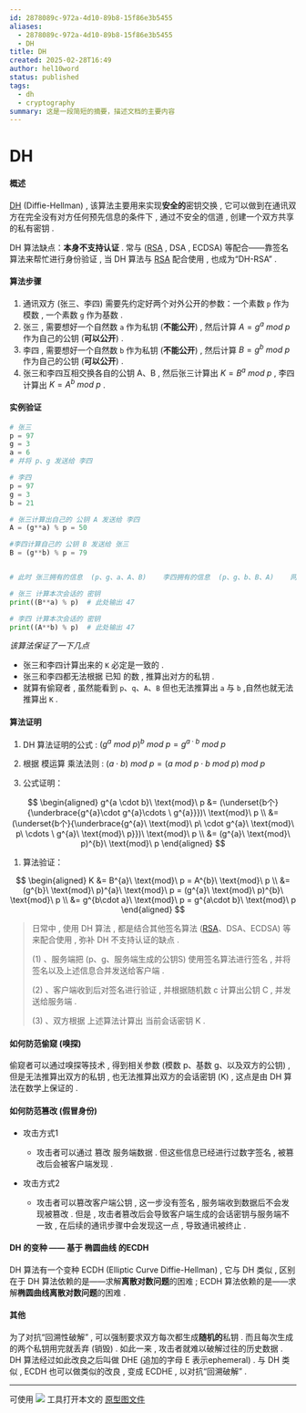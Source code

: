 ```yaml
---
id: 2878089c-972a-4d10-89b8-15f86e3b5455
aliases:
  - 2878089c-972a-4d10-89b8-15f86e3b5455
  - DH
title: DH
created: 2025-02-28T16:49
author: hel10word
status: published
tags:
  - dh
  - cryptography
summary: 这是一段简短的摘要，描述文档的主要内容
---
```

# DH



#### 概述

[DH](https://en.wikipedia.org/wiki/Diffie%E2%80%93Hellman_key_exchange) (Diffie-Hellman) , 该算法主要用来实现**安全的**密钥交换 , 它可以做到在通讯双方在完全没有对方任何预先信息的条件下 , 通过不安全的信道 , 创建一个双方共享的私有密钥 . 

DH 算法缺点：**本身不支持认证** . 常与 ([RSA](../RSA/RSA.md) , DSA , ECDSA) 等配合——靠签名算法来帮忙进行身份验证 , 当 DH 算法与 [RSA](../RSA/RSA.md) 配合使用 , 也成为“DH-RSA” . 



#### 算法步骤

1.  通讯双方 (张三、李四) 需要先约定好两个对外公开的参数：一个素数 `p` 作为模数 , 一个素数 `g` 作为基数 . 
2.  张三 , 需要想好一个自然数 `a` 作为私钥 (**不能公开**)  , 然后计算  $A=g^{a}\ mod\ p$  作为自己的公钥 (**可以公开**)  . 
3.  李四 , 需要想好一个自然数 `b` 作为私钥 (**不能公开**)  , 然后计算  $B=g^{b}\ mod\ p$  作为自己的公钥 (**可以公开**)  . 
4.  张三和李四互相交换各自的公钥 A、B , 然后张三计算出  $K=B^{a}\ mod\ p$  , 李四计算出  $K=A^{b}\ mod\ p$  . 




#### 实例验证

```python
# 张三 
p = 97
g = 3
a = 6
# 并将 p、g 发送给 李四

# 李四
p = 97
g = 3
b = 21

# 张三计算出自己的 公钥 A 发送给 李四
A = (g**a) % p = 50

#李四计算自己的 公钥 B 发送给 张三
B = (g**b) % p = 79


# 此时 张三拥有的信息  (p、g、a、A、B)    李四拥有的信息  (p、g、b、B、A)    网络中公开的信息   (p、g、A、B) 

# 张三 计算本次会话的 密钥 
print((B**a) % p)  # 此处输出 47

# 李四 计算本次会话的 密钥
print((A**b) % p)  # 此处输出 47
```



*该算法保证了一下几点*

-   张三和李四计算出来的 `K` 必定是一致的 . 
-   张三和李四都无法根据 已知 的数 , 推算出对方的私钥 . 
-   就算有偷窥者 , 虽然能看到 `p`、`q`、`A`、`B` 但也无法推算出 `a` 与 `b` ,自然也就无法推算出 `K` . 



#### 算法证明

1. DH 算法证明的公式 :     $(g^{a}\ mod\ p)^{b}\ mod\ p = g^{a\cdot b}\ mod \ p$




2. 根据 模运算 乘法法则 :    $(a\cdot b)\ mod\ p= (a\ mod\ p\cdot b\ mod\ p)\ mod \ p$




3. 公式证明：

$$
\begin{aligned}
    g^{a \cdot b}\ \text{mod}\ p &= (\underset{b个}{\underbrace{g^{a}\cdot g^{a}\cdots \ g^{a}}})\ \text{mod}\ p \\
    &= (\underset{b个}{\underbrace{g^{a}\ \text{mod}\ p\ \cdot g^{a}\ \text{mod}\ p\ \cdots \ g^{a}\ \text{mod}\ p}})\ \text{mod}\ p \\
    &= (g^{a}\ \text{mod}\ p)^{b}\ \text{mod}\ p
\end{aligned}
$$



1. 算法验证：

$$
\begin{aligned}
    K &= B^{a}\ \text{mod}\ p = A^{b}\ \text{mod}\ p \\
    &= (g^{b}\ \text{mod}\ p)^{a}\ \text{mod}\ p = (g^{a}\ \text{mod}\ p)^{b}\ \text{mod}\ p \\
    &= g^{b\cdot a}\ \text{mod}\ p = g^{a\cdot b}\ \text{mod}\ p
\end{aligned}
$$





> 日常中 , 使用 DH 算法 , 都是结合其他签名算法 ([RSA](../RSA/RSA.md)、DSA、ECDSA) 等来配合使用 , 弥补 DH 不支持认证的缺点 . 
>
>    (1) 、服务端把  (p、g、服务端生成的公钥S) 使用签名算法进行签名 , 并将签名以及上述信息合并发送给客户端 . 
>
>    (2) 、客户端收到后对签名进行验证 , 并根据随机数 c 计算出公钥 C , 并发送给服务端 . 
>
>    (3) 、双方根据 上述算法计算出 当前会话密钥 K . 



#### 如何防范偷窥  (嗅探) 

偷窥者可以通过嗅探等技术 , 得到相关参数 (模数 p、基数 g、以及双方的公钥)  , 但是无法推算出双方的私钥 , 也无法推算出双方的会话密钥 (K)  , 这点是由 DH 算法在数学上保证的 . 



#### 如何防范篡改  (假冒身份) 

-   攻击方式1
    
    -   攻击者可以通过 篡改 服务端数据 . 但这些信息已经进行过数字签名 , 被篡改后会被客户端发现 . 
-   攻击方式2
    
    -   攻击者可以篡改客户端公钥 , 这一步没有签名 , 服务端收到数据后不会发现被篡改 . 但是 , 攻击者篡改后会导致客户端生成的会话密钥与服务端不一致 , 在后续的通讯步骤中会发现这一点 , 导致通讯被终止 . 
    
    

#### DH 的变种 —— 基于 椭圆曲线 的ECDH

DH 算法有一个变种 ECDH (Elliptic Curve Diffie-Hellman) , 它与 DH 类似 , 区别在于 DH 算法依赖的是——求解**离散对数问题**的困难 ; ECDH 算法依赖的是——求解**椭圆曲线离散对数问题**的困难 . 



#### 其他

为了对抗“回溯性破解” , 可以强制要求双方每次都生成**随机的**私钥 . 而且每次生成的两个私钥用完就丢弃 (销毁)  . 如此一来 , 攻击者就难以破解过往的历史数据 . DH 算法经过如此改良之后叫做 DHE (追加的字母 E 表示ephemeral)  . 与 DH 类似 , ECDH 也可以做类似的改良 , 变成 ECDHE , 以对抗“回溯破解” . 
















---
可使用 [![](https://img.shields.io/badge/Excalidraw-CCCCFF?style=for-the-badge&logo=excalidraw&logoColor=333&logoWidth=20&labelColor=CCCCFF)](https://excalidraw.com/) 工具打开本文的 [原型图文件](attachments/excalidraw.excalidraw)